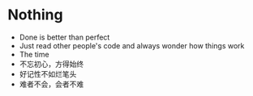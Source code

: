 # Nothing

- Done is better than perfect
- Just read other people's code and always wonder how things work
- The time
- 不忘初心，方得始终
- 好记性不如烂笔头
- 难者不会，会者不难

